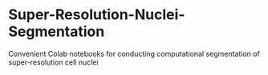 # Super-Resolution-Nuclei-Segmentation
Convenient Colab notebooks for conducting computational segmentation of super-resolution cell nuclei
